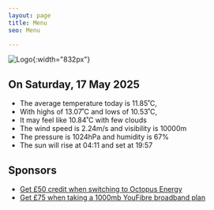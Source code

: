 ```yaml
---
layout: page
title: Menu
seo: Menu

---
```


![Logo](/images/logo.jpg){:width="832px"}

<!-- weather_marker starts -->
## On Saturday, 17 May 2025

- The average temperature today is 11.85˚C,
- With highs of 13.07˚C and lows of 10.53˚C,
- It may feel like 10.84˚C with few clouds
- The wind speed is 2.24m/s and visibility is 10000m
- The pressure is 1024hPa and humidity is 67%
- The sun will rise at 04:11 and set at 19:57

<!-- weather_marker ends -->

## Sponsors

- [Get £50 credit when switching to Octopus Energy](https://bit.ly/3oD1nnS)
- [Get £75 when taking a 1000mb YouFibre broadband plan](https://aklam.io/91zWhU?)
